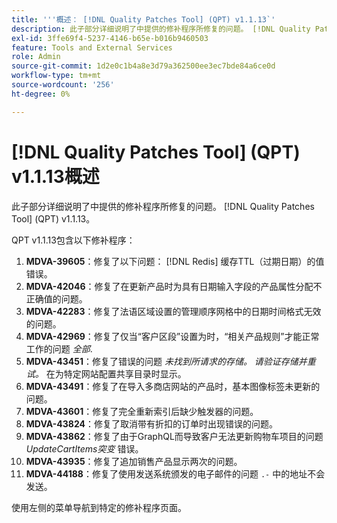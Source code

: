 ```yaml
---
title: '''概述： [!DNL Quality Patches Tool] (QPT) v1.1.13`'
description: 此子部分详细说明了中提供的修补程序所修复的问题。 [!DNL Quality Patches Tool] (QPT) v1.1.13。
exl-id: 3ffe69f4-5237-4146-b65e-b016b9460503
feature: Tools and External Services
role: Admin
source-git-commit: 1d2e0c1b4a8e3d79a362500ee3ec7bde84a6ce0d
workflow-type: tm+mt
source-wordcount: '256'
ht-degree: 0%

---
```


# [!DNL Quality Patches Tool] (QPT) v1.1.13概述

此子部分详细说明了中提供的修补程序所修复的问题。 [!DNL Quality Patches Tool] (QPT) v1.1.13。

QPT v1.1.13包含以下修补程序：

1. **MDVA-39605**：修复了以下问题： [!DNL Redis] 缓存TTL（过期日期）的值错误。
1. **MDVA-42046**：修复了在更新产品时为具有日期输入字段的产品属性分配不正确值的问题。
1. **MDVA-42283**：修复了法语区域设置的管理顺序网格中的日期时间格式无效的问题。
1. **MDVA-42969**：修复了仅当“客户区段”设置为时，“相关产品规则”才能正常工作的问题 *全部*.
1. **MDVA-43451**：修复了错误的问题 *未找到所请求的存储。 请验证存储并重试。* 在为特定网站配置共享目录时显示。
1. **MDVA-43491**：修复了在导入多商店网站的产品时，基本图像标签未更新的问题。
1. **MDVA-43601**：修复了完全重新索引后缺少触发器的问题。
1. **MDVA-43824**：修复了取消带有折扣的订单时出现错误的问题。
1. **MDVA-43862**：修复了由于GraphQL而导致客户无法更新购物车项目的问题 *UpdateCartItems突变* 错误。
1. **MDVA-43935**：修复了追加销售产品显示两次的问题。
1. **MDVA-44188**：修复了使用发送系统颁发的电子邮件的问题 `.-` 中的地址不会发送。

使用左侧的菜单导航到特定的修补程序页面。
